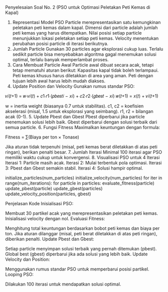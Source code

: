 Penyelesaian Soal No. 2 (PSO untuk Optimasi Peletakan Peti Kemas di Kapal)
1. Representasi Model PSO
Particle merepresentasikan satu kemungkinan peletakan peti kemas dalam kapal.
Dimensi dari particle adalah jumlah peti kemas yang harus ditempatkan.
Nilai posisi setiap particle menunjukkan lokasi peletakan setiap peti kemas.
Velocity menentukan perubahan posisi particle di iterasi berikutnya.
2. Jumlah Particle
Gunakan 30 particles agar eksplorasi cukup luas.
Terlalu sedikit particle bisa menyebabkan algoritma gagal menemukan solusi optimal, terlalu banyak memperlambat proses.
3. Cara Membuat Particle Awal
Particle awal dibuat secara acak, tetapi tetap mematuhi aturan berikut:
Kapasitas kapal tidak boleh terlampaui.
Peti kemas khusus harus diletakkan di area yang aman.
Peti dengan tujuan lebih awal harus lebih mudah diakses.
4. Update Position dan Velocity
Gunakan rumus standar PSO:

𝑣𝑖(𝑡+1) = 𝑤⋅𝑣𝑖(𝑡) + 𝑐1⋅𝑟1⋅(𝑝𝑏𝑒𝑠𝑡𝑖 − 𝑥𝑖) + 𝑐2⋅𝑟2⋅(𝑔𝑏𝑒𝑠𝑡 − 𝑥𝑖)
𝑤(𝑡+1) = 𝑥(𝑡) + 𝑣𝑖(𝑡+1)

w = inertia weight (biasanya 0.7 untuk stabilitas).
c1, c2 = koefisien akselerasi (misal, 1.5 untuk eksplorasi yang seimbang).
r1, r2 = bilangan acak (0-1).
5. Update Pbest dan Gbest
Pbest diperbarui jika particle menemukan solusi lebih baik.
Gbest diperbarui dengan solusi terbaik dari semua particle.
6. Fungsi Fitness
Maximalkan keuntungan dengan formula:

Fitness = ∑(Biaya per ton × Tonase)

Jika aturan tidak terpenuhi (misal, peti kemas berat diletakkan di atas peti ringan), berikan penalti besar.
7. Jumlah Iterasi
Minimal 100 iterasi agar PSO memiliki waktu cukup untuk konvergensi.
8. Visualisasi PSO untuk 4 Iterasi
Iterasi 1: Particle masih acak.
Iterasi 2: Mulai terbentuk pola optimasi.
Iterasi 3: Pbest dan Gbest semakin stabil.
Iterasi 4: Solusi hampir optimal.

initialize_particles(num_particles)
initialize_velocity(num_particles)
for iter in range(num_iterations):
    for particle in particles:
        evaluate_fitness(particle)
        update_pbest(particle)
    update_gbest(particles)
    update_velocity_position(particles, gbest)

Penjelasan Kode
Inisialisasi PSO:

Membuat 30 partikel acak yang merepresentasikan peletakan peti kemas.
Inisialisasi velocity dengan nol.
Evaluasi Fitness:

Menghitung total keuntungan berdasarkan bobot peti kemas dan biaya per ton.
Jika aturan dilanggar (misal, peti berat diletakkan di atas peti ringan), diberikan penalti.
Update Pbest dan Gbest:

Setiap particle menyimpan solusi terbaik yang pernah ditemukan (pbest).
Global best (gbest) diperbarui jika ada solusi yang lebih baik.
Update Velocity dan Position:

Menggunakan rumus standar PSO untuk memperbarui posisi partikel.
Looping PSO:

Dilakukan 100 iterasi untuk mendapatkan solusi optimal.